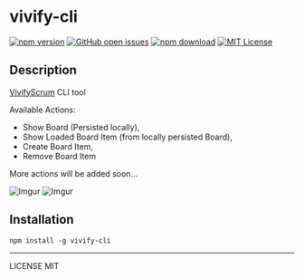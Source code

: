 # vivify-cli

[![npm version](https://img.shields.io/npm/v/vivify-cli.svg?maxAge=2592000)](https://www.npmjs.com/package/vivify-cli)
[![GitHub open issues](https://img.shields.io/github/issues/Vivify-Ideas/vivify-cli.svg?maxAge=2592000)](https://github.com/Vivify-Ideas/vivify-cli/issues?q=is%3Aopen+is%3Aissue)
[![npm download](https://img.shields.io/npm/dt/vivify-cli.svg?maxAge=2592000)](https://www.npmjs.com/package/vivify-cli)
[![MIT License](https://img.shields.io/github/license/Vivify-Ideas/vivify-cli.svg)](https://github.com/Vivify-Ideas/vivify-cli/blob/master/LICENSE)

## Description

[VivifyScrum](https://www.vivifyscrum.com/) CLI tool

Available Actions:
- Show Board (Persisted locally),
- Show Loaded Board Item (from locally persisted Board),
- Create Board Item,
- Remove Board Item

More actions will be added soon...

![Imgur](https://i.imgur.com/D7e6ZYY.png)
![Imgur](https://i.imgur.com/8GCfnFS.png)

## Installation

```
npm install -g vivify-cli
```
---
LICENSE MIT